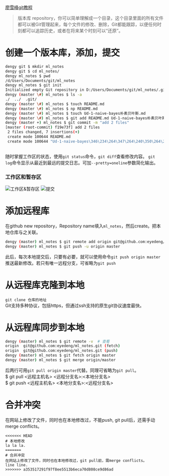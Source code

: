 [廖雪峰git教程](https://www.liaoxuefeng.com/wiki/896043488029600)

>版本库 repository，你可以简单理解成一个目录，这个目录里面的所有文件都可以被Git管理起来，每个文件的修改、删除，Git都能跟踪，以便任何时刻都可以追踪历史，或者在将来某个时刻可以“还原”。

# 创建一个版本库，添加，提交
```bash
dengy git $ mkdir ml_notes
dengy git $ cd ml_notes/
dengy ml_notes $ pwd
/d/Users/Documents/git/ml_notes
dengy ml_notes $ git init
Initialized empty Git repository in D:/Users/Documents/git/ml_notes/.git/
dengy (master \#) ml_notes $ ls -a
./  ../  .git/
dengy (master \#) ml_notes $ touch README.md
dengy (master \#) ml_notes $ np README.md
dengy (master \#) ml_notes $ touch Ud-1-naive-bayes朴素贝叶斯.md
dengy (master \#) ml_notes $ git add README.md Ud-1-naive-bayes朴素贝叶斯.md
dengy (master +) ml_notes $ git commit -m "add 2 files"
[master (root-commit) f19e73f] add 2 files
 2 files changed, 7 insertions(+)
 create mode 100644 README.md
 create mode 100644 "Ud-1-naive-bayes\346\234\264\347\264\240\350\264\235\345\217\266\346\226\257.md"
 
```
随时掌握工作区的状态，使用`git status`命令，`git diff`查看修改内容。
`git log`命令显示从最近到最远的提交日志。可加`--pretty=oneline`参数简化输出。

### 工作区和暂存区
![工作区&暂存区](https://www.liaoxuefeng.com/files/attachments/919020037470528/0)
![提交](https://www.liaoxuefeng.com/files/attachments/919020100829536/0)

# 添加远程库
在github new repository，Repository name填入`ml_notes`，然后create。把本地仓库与之关联。
```bash
dengy (master) ml_notes $ git remote add origin git@github.com:eyedeng/ml_notes.git  
dengy (master) ml_notes $ git push -u origin master
```
此后，每次本地提交后，只要有必要，就可以使用命令`git push origin master`推送最新修改。若只有唯一远程分支，可省略为`git push`

# 从远程库克隆到本地
`git clone 仓库的地址`  
Git支持多种协议，包括https，但通过ssh支持的原生git协议速度最快。

# 从远程库同步到本地
```bash
dengy (master) ml_notes $ git remote -v  # 查看
origin  git@github.com:eyedeng/ml_notes.git (fetch)
origin  git@github.com:eyedeng/ml_notes.git (push)
dengy (master) ml_notes $ git fetch origin master
dengy (master) ml_notes $ git merge origin/master
```
后两行可用`git pull origin master`代替。同理可省略为`git pull`。  
$ git pull <远程主机名> <远程分支名>:<本地分支名>  
$ git push <远程主机名> <本地分支名>:<远程分支名>

# 合并冲突
在网站上修改了文件，同时也在本地修改过，不能push, git pull后，还需手动merge conflicts。  
```
<<<<<<< HEAD
# 本地修改
la la la.
=======
# 合并冲突
在网站上修改了文件，同时也在本地修改过，git pull前，需merge conflicts。
line line.
>>>>>>> a353517291f97f8ee5513b6eca70d808ce9d86ad
```

